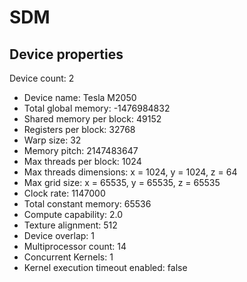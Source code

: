 # SDM

## Device properties

Device count: 2

- Device name: Tesla M2050
- Total global memory: -1476984832
- Shared memory per block: 49152
- Registers per block: 32768
- Warp size: 32
- Memory pitch: 2147483647
- Max threads per block: 1024
- Max threads dimensions: x = 1024, y = 1024, z = 64
- Max grid size: x = 65535, y = 65535, z = 65535
- Clock rate: 1147000
- Total constant memory: 65536
- Compute capability: 2.0
- Texture alignment: 512
- Device overlap: 1
- Multiprocessor count: 14
- Concurrent Kernels: 1
- Kernel execution timeout enabled: false